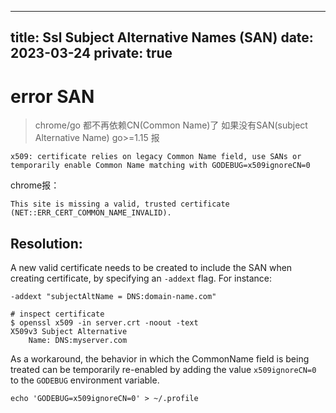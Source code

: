 
---
title: Ssl Subject Alternative Names (SAN)
date: 2023-03-24
private: true
---
# error SAN
> chrome/go 都不再依赖CN(Common Name)了
如果没有SAN(subject Alternative Name) 
go>=1.15 报

    x509: certificate relies on legacy Common Name field, use SANs or temporarily enable Common Name matching with GODEBUG=x509ignoreCN=0

chrome报：

    This site is missing a valid, trusted certificate (NET::ERR_CERT_COMMON_NAME_INVALID).

## Resolution:
A new valid certificate needs to be created to include the SAN when creating certificate, by specifying an `-addext` flag. For instance:

    -addext "subjectAltName = DNS:domain-name.com"

    # inspect certificate
    $ openssl x509 -in server.crt -noout -text
    X509v3 Subject Alternative
        Name: DNS:myserver.com


As a workaround, the behavior in which the CommonName field is being treated can be temporarily re-enabled by adding the value `x509ignoreCN=0` to the `GODEBUG` environment variable. 

    echo 'GODEBUG=x509ignoreCN=0' > ~/.profile

